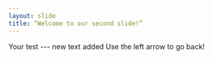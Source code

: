 ```yaml
---
layout: slide
title: “Welcome to our second slide!”
---
```

Your test --- new text added
Use the left arrow to go back!
